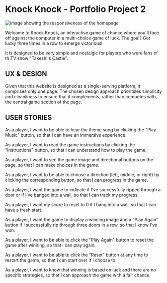 # __Knock Knock - Portfolio Project 2__

![image showing the responsiveness of the homepage](https://i.ibb.co/JkbW9PC/Screenshot-2023-10-02-at-10-17-26.png)

Welcome to Knock Knock, an interactive game of chance where you'll face off against the computer in a multi-choice game of luck. The goal? Get lucky three times in a row to emerge victorious!

It is designed to be very simple and nostalgic for players who were fans of th TV show "Takeshi's Castle".

## UX & DESIGN

Given that this website is designed as a single-serving platform, it comprises only one page. The chosen design approach prioritizes simplicity and cleanliness to ensure that it complements, rather than competes with, the central game section of the page.

## USER STORIES

As a player, I want to be able to hear the theme song by clicking the    "Play Music" button, so that I can have an immersive experience.
  
 As a player, I want to read the game instructions by clicking the "Instructions" button, so that I can understand how to play the    game.
  
 As a player, I want to see the game image and directional buttons on the page, so that I can make choices in the game.
  
 As a player, I want to be able to choose a direction (left, middle, or right) by clicking the corresponding button, so that I can    progress in the game.
  
 As a player, I want the game to indicate if I've successfully ripped through a door or if I've banged into a wall, so that I can       track my progress.
  
 As a player, I want my score to reset to 0 if I bang into a wall, so that I can have a fresh start.
  
 As a player, I want the game to display a winning image and a "Play Again" button if I successfully rip through three doors in a       row, so that I know I've won.
  
 As a player, I want to be able to click the "Play Again" button to reset the game after winning, so that I can play again.
  
 As a player, I want to be able to click the "Reset" button at any time to restart the game, so that I can start over if I choose to.
  
 As a player, I want to know that winning is based on luck and there are no specific strategies, so that I can approach the game with a fair chance.

